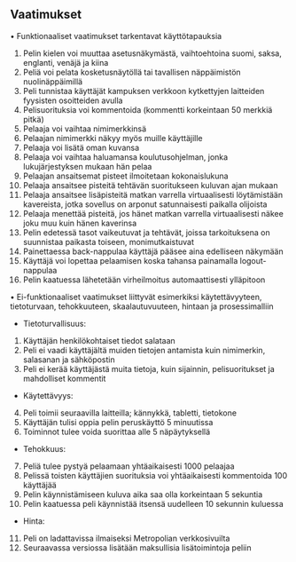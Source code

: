 ## Vaatimukset 

•	Funktionaaliset vaatimukset tarkentavat käyttötapauksia

1.	Pelin kielen voi muuttaa asetusnäkymästä, vaihtoehtoina suomi, saksa, englanti, venäjä ja kiina
2.	Peliä voi pelata kosketusnäytöllä tai tavallisen näppäimistön nuolinäppäimillä
3.	Peli tunnistaa käyttäjät kampuksen verkkoon kytkettyjen laitteiden fyysisten osoitteiden avulla
4.	Pelisuorituksia voi kommentoida (kommentti korkeintaan 50 merkkiä pitkä)
5.	Pelaaja voi vaihtaa nimimerkkinsä
6.	Pelaajan nimimerkki näkyy myös muille käyttäjille
7.	Pelaaja voi lisätä oman kuvansa
8.	Pelaaja voi vaihtaa haluamansa koulutusohjelman, jonka lukujärjestyksen mukaan hän pelaa
9.	Pelaajan ansaitsemat pisteet ilmoitetaan kokonaislukuna
10.	Pelaaja ansaitsee pisteitä tehtävän suoritukseen kuluvan ajan mukaan
11.	Pelaaja ansaitsee lisäpisteitä matkan varrella virtuaalisesti löytämistään kavereista, jotka sovellus on arponut satunnaisesti paikalla olijoista
12.	Pelaaja menettää pisteitä, jos hänet matkan varrella virtuaalisesti näkee joku muu kuin hänen kaverinsa
13.	Pelin edetessä tasot vaikeutuvat ja tehtävät, joissa tarkoituksena on suunnistaa paikasta toiseen, monimutkaistuvat
14.	Painettaessa back-nappulaa käyttäjä pääsee aina edelliseen näkymään
15.	Käyttäjä voi lopettaa pelaamisen koska tahansa painamalla logout-nappulaa
16.	Pelin kaatuessa lähetetään virheilmoitus automaattisesti ylläpitoon

•	Ei-funktionaaliset vaatimukset liittyvät esimerkiksi käytettävyyteen, tietoturvaan, tehokkuuteen, skaalautuvuuteen, hintaan ja prosessimalliin

- Tietoturvallisuus:

1.	Käyttäjän henkilökohtaiset tiedot salataan
2.	Peli ei vaadi käyttäjältä muiden tietojen antamista kuin nimimerkin, salasanan ja sähköpostin
3.	Peli ei kerää käyttäjästä muita tietoja, kuin sijainnin, pelisuoritukset ja mahdolliset kommentit

- Käytettävyys:

4.	Peli toimii seuraavilla laitteilla; kännykkä, tabletti, tietokone
5.	Käyttäjän tulisi oppia pelin peruskäyttö 5 minuutissa
6.  Toiminnot tulee voida suorittaa alle 5 näpäytyksellä

- Tehokkuus:

7.	Peliä tulee pystyä pelaamaan yhtäaikaisesti 1000 pelaajaa
8.	Pelissä toisten käyttäjien suorituksia voi yhtäaikaisesti kommentoida 100 käyttäjää
9. Pelin käynnistämiseen kuluva aika saa olla korkeintaan 5 sekuntia
10. Pelin kaatuessa peli käynnistää itsensä uudelleen 10 sekunnin kuluessa

- Hinta:

11. Peli on ladattavissa ilmaiseksi Metropolian verkkosivuilta
12. Seuraavassa versiossa lisätään maksullisia lisätoimintoja peliin
